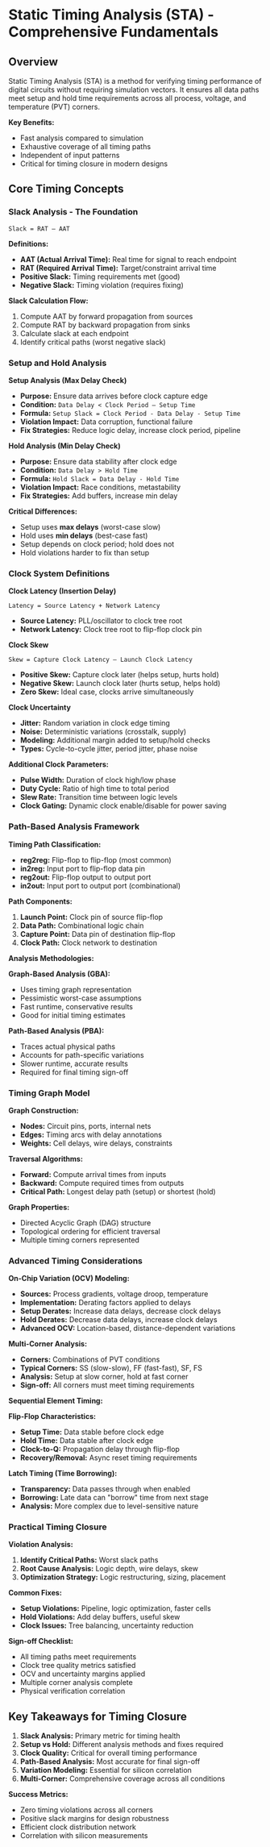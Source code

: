 # Static Timing Analysis (STA) - Comprehensive Fundamentals

## Overview
Static Timing Analysis (STA) is a method for verifying timing performance of digital circuits without requiring simulation vectors. It ensures all data paths meet setup and hold time requirements across all process, voltage, and temperature (PVT) corners.

**Key Benefits:**
- Fast analysis compared to simulation
- Exhaustive coverage of all timing paths
- Independent of input patterns
- Critical for timing closure in modern designs

## Core Timing Concepts

### Slack Analysis - The Foundation
```
Slack = RAT – AAT
```

**Definitions:**
- **AAT (Actual Arrival Time):** Real time for signal to reach endpoint
- **RAT (Required Arrival Time):** Target/constraint arrival time
- **Positive Slack:** Timing requirements met (good)
- **Negative Slack:** Timing violation (requires fixing)

**Slack Calculation Flow:**
1. Compute AAT by forward propagation from sources
2. Compute RAT by backward propagation from sinks
3. Calculate slack at each endpoint
4. Identify critical paths (worst negative slack)

### Setup and Hold Analysis

**Setup Analysis (Max Delay Check)**
- **Purpose:** Ensure data arrives before clock capture edge
- **Condition:** `Data Delay < Clock Period – Setup Time`
- **Formula:** `Setup Slack = Clock Period - Data Delay - Setup Time`
- **Violation Impact:** Data corruption, functional failure
- **Fix Strategies:** Reduce logic delay, increase clock period, pipeline

**Hold Analysis (Min Delay Check)**
- **Purpose:** Ensure data stability after clock edge
- **Condition:** `Data Delay > Hold Time`
- **Formula:** `Hold Slack = Data Delay - Hold Time`
- **Violation Impact:** Race conditions, metastability
- **Fix Strategies:** Add buffers, increase min delay

**Critical Differences:**
- Setup uses **max delays** (worst-case slow)
- Hold uses **min delays** (best-case fast)
- Setup depends on clock period; hold does not
- Hold violations harder to fix than setup

### Clock System Definitions

**Clock Latency (Insertion Delay)**
```
Latency = Source Latency + Network Latency
```
- **Source Latency:** PLL/oscillator to clock tree root
- **Network Latency:** Clock tree root to flip-flop clock pin

**Clock Skew**
```
Skew = Capture Clock Latency – Launch Clock Latency
```
- **Positive Skew:** Capture clock later (helps setup, hurts hold)
- **Negative Skew:** Launch clock later (hurts setup, helps hold)
- **Zero Skew:** Ideal case, clocks arrive simultaneously

**Clock Uncertainty**
- **Jitter:** Random variation in clock edge timing
- **Noise:** Deterministic variations (crosstalk, supply)
- **Modeling:** Additional margin added to setup/hold checks
- **Types:** Cycle-to-cycle jitter, period jitter, phase noise

**Additional Clock Parameters:**
- **Pulse Width:** Duration of clock high/low phase
- **Duty Cycle:** Ratio of high time to total period
- **Slew Rate:** Transition time between logic levels
- **Clock Gating:** Dynamic clock enable/disable for power saving

### Path-Based Analysis Framework

**Timing Path Classification:**
- **reg2reg:** Flip-flop to flip-flop (most common)
- **in2reg:** Input port to flip-flop data pin
- **reg2out:** Flip-flop output to output port
- **in2out:** Input port to output port (combinational)

**Path Components:**
1. **Launch Point:** Clock pin of source flip-flop
2. **Data Path:** Combinational logic chain
3. **Capture Point:** Data pin of destination flip-flop
4. **Clock Path:** Clock network to destination

**Analysis Methodologies:**

**Graph-Based Analysis (GBA):**
- Uses timing graph representation
- Pessimistic worst-case assumptions
- Fast runtime, conservative results
- Good for initial timing estimates

**Path-Based Analysis (PBA):**
- Traces actual physical paths
- Accounts for path-specific variations
- Slower runtime, accurate results
- Required for final timing sign-off

### Timing Graph Model

**Graph Construction:**
- **Nodes:** Circuit pins, ports, internal nets
- **Edges:** Timing arcs with delay annotations
- **Weights:** Cell delays, wire delays, constraints

**Traversal Algorithms:**
- **Forward:** Compute arrival times from inputs
- **Backward:** Compute required times from outputs
- **Critical Path:** Longest delay path (setup) or shortest (hold)

**Graph Properties:**
- Directed Acyclic Graph (DAG) structure
- Topological ordering for efficient traversal
- Multiple timing corners represented

### Advanced Timing Considerations

**On-Chip Variation (OCV) Modeling:**
- **Sources:** Process gradients, voltage droop, temperature
- **Implementation:** Derating factors applied to delays
- **Setup Derates:** Increase data delays, decrease clock delays
- **Hold Derates:** Decrease data delays, increase clock delays
- **Advanced OCV:** Location-based, distance-dependent variations

**Multi-Corner Analysis:**
- **Corners:** Combinations of PVT conditions
- **Typical Corners:** SS (slow-slow), FF (fast-fast), SF, FS
- **Analysis:** Setup at slow corner, hold at fast corner
- **Sign-off:** All corners must meet timing requirements

**Sequential Element Timing:**

**Flip-Flop Characteristics:**
- **Setup Time:** Data stable before clock edge
- **Hold Time:** Data stable after clock edge
- **Clock-to-Q:** Propagation delay through flip-flop
- **Recovery/Removal:** Async reset timing requirements

**Latch Timing (Time Borrowing):**
- **Transparency:** Data passes through when enabled
- **Borrowing:** Late data can "borrow" time from next stage
- **Analysis:** More complex due to level-sensitive nature

### Practical Timing Closure

**Violation Analysis:**
1. **Identify Critical Paths:** Worst slack paths
2. **Root Cause Analysis:** Logic depth, wire delays, skew
3. **Optimization Strategy:** Logic restructuring, sizing, placement

**Common Fixes:**
- **Setup Violations:** Pipeline, logic optimization, faster cells
- **Hold Violations:** Add delay buffers, useful skew
- **Clock Issues:** Tree balancing, uncertainty reduction

**Sign-off Checklist:**
- All timing paths meet requirements
- Clock tree quality metrics satisfied
- OCV and uncertainty margins applied
- Multiple corner analysis complete
- Physical verification correlation

## Key Takeaways for Timing Closure

1. **Slack Analysis:** Primary metric for timing health
2. **Setup vs Hold:** Different analysis methods and fixes required
3. **Clock Quality:** Critical for overall timing performance
4. **Path-Based Analysis:** Most accurate for final sign-off
5. **Variation Modeling:** Essential for silicon correlation
6. **Multi-Corner:** Comprehensive coverage across all conditions

**Success Metrics:**
- Zero timing violations across all corners
- Positive slack margins for design robustness
- Efficient clock distribution network
- Correlation with silicon measurements
